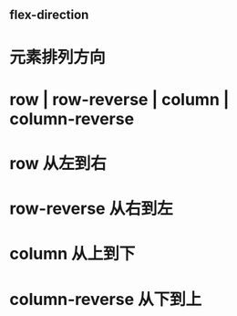 ## flex-direction
# 元素排列方向
# row | row-reverse | column | column-reverse
# row 从左到右
# row-reverse 从右到左
# column 从上到下
# column-reverse 从下到上
